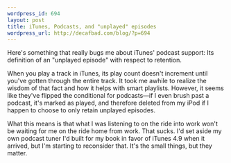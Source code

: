 ```yaml
--- 
wordpress_id: 694
layout: post
title: iTunes, Podcasts, and "unplayed" episodes
wordpress_url: http://decafbad.com/blog/?p=694
---
```

Here's something that really bugs me about iTunes' podcast support:  Its definition of an "unplayed episode" with respect to retention.  

When you play a track in iTunes, its play count doesn't increment until you've gotten through the entire track.  It took me awhile to realize the wisdom of that fact and how it helps with smart playlists.  However, it seems like they've flipped the conditional for podcasts—if I even brush past a podcast, it's marked as played, and therefore deleted from my iPod if I happen to choose to only retain unplayed episodes.

What this means is that what I was listening to on the ride into work won't be waiting for me on the ride home from work.  That sucks.  I'd set aside my own podcast tuner I'd built for my book in favor of iTunes 4.9 when it arrived, but I'm starting to reconsider that.  It's the small things, but they matter.
